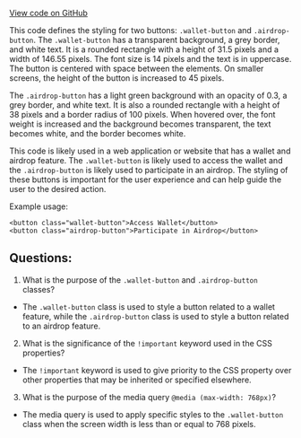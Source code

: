 [View code on GitHub](https://github.com/mrgnlabs/mrgn-ts/apps/marginfi-v2-ui/src/components/Navbar/Navbar.module.css)

This code defines the styling for two buttons: `.wallet-button` and `.airdrop-button`. The `.wallet-button` has a transparent background, a grey border, and white text. It is a rounded rectangle with a height of 31.5 pixels and a width of 146.55 pixels. The font size is 14 pixels and the text is in uppercase. The button is centered with space between the elements. On smaller screens, the height of the button is increased to 45 pixels. 

The `.airdrop-button` has a light green background with an opacity of 0.3, a grey border, and white text. It is also a rounded rectangle with a height of 38 pixels and a border radius of 100 pixels. When hovered over, the font weight is increased and the background becomes transparent, the text becomes white, and the border becomes white. 

This code is likely used in a web application or website that has a wallet and airdrop feature. The `.wallet-button` is likely used to access the wallet and the `.airdrop-button` is likely used to participate in an airdrop. The styling of these buttons is important for the user experience and can help guide the user to the desired action. 

Example usage:
```
<button class="wallet-button">Access Wallet</button>
<button class="airdrop-button">Participate in Airdrop</button>
```
## Questions: 
 1. What is the purpose of the `.wallet-button` and `.airdrop-button` classes?
- The `.wallet-button` class is used to style a button related to a wallet feature, while the `.airdrop-button` class is used to style a button related to an airdrop feature.

2. What is the significance of the `!important` keyword used in the CSS properties?
- The `!important` keyword is used to give priority to the CSS property over other properties that may be inherited or specified elsewhere.

3. What is the purpose of the media query `@media (max-width: 768px)`?
- The media query is used to apply specific styles to the `.wallet-button` class when the screen width is less than or equal to 768 pixels.